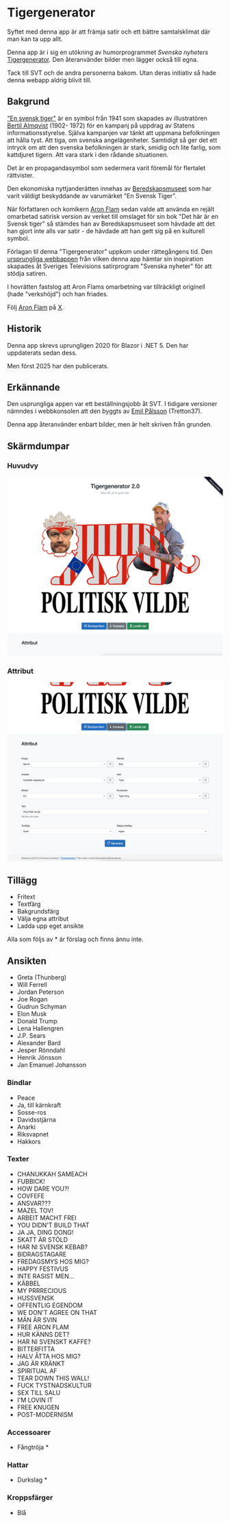 # Tigergenerator

Syftet med denna app är att främja satir och ett bättre samtalsklimat där man kan ta upp allt.

Denna app är i sig en utökning av humorprogrammet *Svenska nyheters* [Tigergenerator](https://tiger.svt.se/). Den återanvänder bilder men lägger också till egna.

Tack till SVT och de andra personerna bakom. Utan deras initiativ så hade denna webapp aldrig blivit till.

## Bakgrund

["En svensk tiger"](https://sv.wikipedia.org/wiki/En_svensk_tiger) är en symbol från 1941 som skapades av illustratören [Bertil Almqvist](https://sv.wikipedia.org/wiki/Bertil_Almqvist) (1902- 1972) för en kampanj på uppdrag av Statens informationsstyrelse. Själva kampanjen var tänkt att uppmana befolkningen att hålla tyst. Att tiga, om svenska angelägenheter. Samtidigt så ger det ett intryck om att den svenska befolkningen är stark, smidig och lite farlig, som kattdjuret tigern. Att vara stark i den rådande situationen.

Det är en propagandasymbol som sedermera varit föremål för flertalet rättvister.

Den ekonomiska nyttjanderätten innehas av [Beredskapsmuseet](https://sv.wikipedia.org/wiki/Beredskapsmuseet) som har varit väldigt beskyddande av varumärket "En Svensk Tiger".

När författaren och komikern [Aron Flam](https://sv.wikipedia.org/wiki/Aron_Flam) sedan valde att använda en rejält omarbetad satirisk version av verket till omslaget för sin bok "Det här är en Svensk tiger" så stämdes han av Beredskapsmuseet som hävdade att det han gjort inte alls var satir - de hävdade att han gett sig på en kulturell symbol.

Förlagan til denna "Tigergenerator" uppkom under rättegångens tid. Den [ursprungliga webbappen](https://tiger.svt.se/) från vilken denna app hämtar sin inspiration skapades åt Sveriges Televisions satirprogram "Svenska nyheter" för att stödja satiren.

I hovrätten fastslog att Aron Flams omarbetning var tillräckligt originell (hade "verkshöjd") och han friades.

Följ [Aron Flam](https://x.com/AronFlam) på [X](https://x.com).

## Historik

Denna app skrevs uprungligen 2020 för Blazor i .NET 5. Den har uppdaterats sedan dess.

Men först 2025 har den publicerats.

## Erkännande

Den usprungliga appen var ett beställningsjobb åt SVT. I tidigare versioner nämndes i webbkonsolen att den byggts av [Emil Pålsson](https://github.com/emilpalsson) (Tretton37).

Denna app återanvänder enbart bilder, men är helt skriven från grunden.

## Skärmdumpar

### Huvudvy

<img src="screenshots/screenshot1.png" />

### Attribut

<img src="screenshots/screenshot2.png" />

## Tillägg

* Fritext
* Textfärg
* Bakgrundsfärg
* Välja egna attribut
* Ladda upp eget ansikte

Alla som följs av * är förslag och finns ännu inte.

## Ansikten
* Greta (Thunberg)
* Will Ferrell
* Jordan Peterson
* Joe Rogan
* Gudrun Schyman
* Elon Musk
* Donald Trump
* Lena Hallengren
* J.P. Sears
* Alexander Bard
* Jesper Rönndahl
* Henrik Jönsson
* Jan Emanuel Johansson

### Bindlar
* Peace
* Ja, till kärnkraft
* Sosse-ros
* Davidsstjärna
* Anarki
* Riksvapnet
* Hakkors

### Texter
* CHANUKKAH SAMEACH
* FUBBICK!
* HOW DARE YOU?!
* COVFEFE
* ANSVAR???
* MAZEL TOV!
* ARBEIT MACHT FREI
* YOU DIDN'T BUILD THAT
* JA JA, DING DONG!
* SKATT ÄR STÖLD
* HAR NI SVENSK KEBAB?
* BIDRAGSTAGARE
* FREDAGSMYS HOS MIG?
* HAPPY FESTIVUS
* INTE RASIST MEN...
* KÄBBEL
* MY PRRRECIOUS
* HUSSVENSK
* OFFENTLIG EGENDOM
* WE DON'T AGREE ON THAT
* MÄN ÄR SVIN
* FREE ARON FLAM
* HUR KÄNNS DET?
* HAR NI SVENSKT KAFFE?
* BITTERFITTA
* HALV ÅTTA HOS MIG?
* JAG ÄR KRÄNKT
* SPIRITUAL AF
* TEAR DOWN THIS WALL!
* FUCK TYSTNADSKULTUR
* SEX TILL SALU
* I'M LOVIN IT
* FREE KNUGEN
* POST-MODERNISM

### Accessoarer
* Fångtröja *

### Hattar
* Durkslag *

### Kroppsfärger
* Blå
